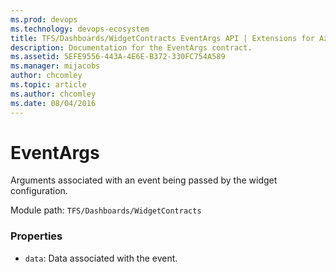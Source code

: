 ```yaml
---
ms.prod: devops
ms.technology: devops-ecosystem
title: TFS/Dashboards/WidgetContracts EventArgs API | Extensions for Azure DevOps Services
description: Documentation for the EventArgs contract.
ms.assetid: 5EFE9556-443A-4E6E-B372-330FC754A589
ms.manager: mijacobs
author: chcomley
ms.topic: article
ms.author: chcomley
ms.date: 08/04/2016
---
```


# EventArgs

Arguments associated with an event being passed by the widget configuration.

Module path: `TFS/Dashboards/WidgetContracts`

### Properties

* `data`: Data associated with the event. 